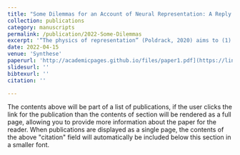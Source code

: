 ```yaml
---
title: "Some Dilemmas for an Account of Neural Representation: A Reply to Poldrack"
collection: publications
category: manuscripts
permalink: /publication/2022-Some-Dilemmas
excerpt: '“The physics of representation” (Poldrack, 2020) aims to (1) define the word “representation” as used in the neurosciences, (2) argue that such representations as described in neuroscience are related to and usefully illuminated by the representations generated by modern neural networks, and (3) establish that these entities are “representations in good standing”. We suggest that Poldrack succeeds in (1), exposes some tensions between the broad use of the term in neuroscience and the narrower class of entities that he identifies in the end, and between the meaning of “representation” in neuroscience and in psychology in (2), and fails in (3). This results in some hard choices: give up on the broad scope of the term in neuroscience (and thereby potentially opening a gap between psychology and neuroscience) or continue to embrace the broad, psychologically inflected sense of the term, and deny the entities generated by neural nets (and the brain) are representations in the relevant sense.'
date: 2022-04-15
venue: 'Synthese'
paperurl: 'http://academicpages.github.io/files/paper1.pdf](https://link.springer.com/article/10.1007/s11229-022-03505-4'
slidesurl: ''
bibtexurl: ''
citation: ''

---
```

The contents above will be part of a list of publications, if the user clicks the link for the publication than the contents of section will be rendered as a full page, allowing you to provide more information about the paper for the reader. When publications are displayed as a single page, the contents of the above "citation" field will automatically be included below this section in a smaller font.
